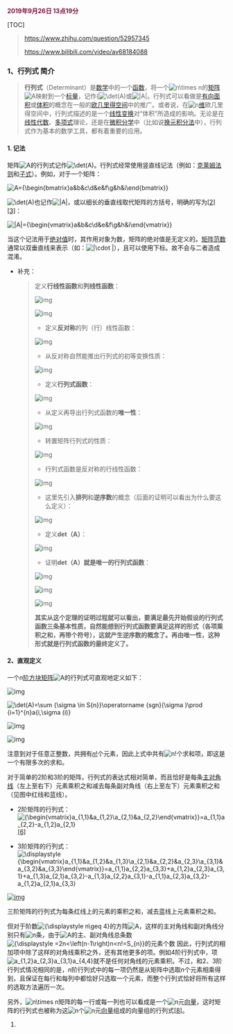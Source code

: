 <font color = "7E123F">**2019年9月26日 13点19分**</font>

[TOC]

> https://www.zhihu.com/question/52957345
>
> https://www.bilibili.com/video/av68184088

### 1、行列式 简介

>**行列式**（Determinant）是[数学](https://zh.wikipedia.org/wiki/数学)中的一个[函数](https://zh.wikipedia.org/wiki/函數)，将一个![n\times n](https://wikimedia.org/api/rest_v1/media/math/render/svg/59d2b4cb72e304526cf5b5887147729ea259da78)的[矩阵](https://zh.wikipedia.org/wiki/矩陣)![A](https://wikimedia.org/api/rest_v1/media/math/render/svg/7daff47fa58cdfd29dc333def748ff5fa4c923e3)映射到一个[标量](https://zh.wikipedia.org/wiki/純量)，记作{![\det(A)](https://wikimedia.org/api/rest_v1/media/math/render/svg/135eb8f635a86d87cfd1386bc58e3c70a3f8a42a)或![|A|](https://wikimedia.org/api/rest_v1/media/math/render/svg/648fce92f29d925f04d39244ccfe435320dfc6de)。行列式可以看做是[有向面积](https://zh.wikipedia.org/w/index.php?title=有向面积&action=edit&redlink=1)或[体积](https://zh.wikipedia.org/wiki/体积)的概念在一般的[欧几里得空间](https://zh.wikipedia.org/wiki/欧几里得空间)中的推广。或者说，在![n](https://wikimedia.org/api/rest_v1/media/math/render/svg/a601995d55609f2d9f5e233e36fbe9ea26011b3b)[维](https://zh.wikipedia.org/wiki/维度)欧几里得空间中，行列式描述的是一个[线性变换](https://zh.wikipedia.org/wiki/线性变换)对“体积”所造成的影响。无论是在[线性代数](https://zh.wikipedia.org/wiki/线性代数)、[多项式](https://zh.wikipedia.org/wiki/多项式)理论，还是在[微积分学](https://zh.wikipedia.org/wiki/微积分学)中（比如说[换元积分法](https://zh.wikipedia.org/wiki/换元积分法)中），行列式作为基本的数学工具，都有着重要的应用。

#### 1. 记法

矩阵![A](https://wikimedia.org/api/rest_v1/media/math/render/svg/7daff47fa58cdfd29dc333def748ff5fa4c923e3)的行列式记作![\det(A)](https://wikimedia.org/api/rest_v1/media/math/render/svg/135eb8f635a86d87cfd1386bc58e3c70a3f8a42a)。行列式经常使用竖直线记法（例如：[克莱姆法则](https://zh.wikipedia.org/wiki/克萊姆法則)和[子式](https://zh.wikipedia.org/wiki/子式)）。例如，对于一个矩阵：

![A={\begin{bmatrix}a&b&c\\d&e&f\\g&h&i\end{bmatrix}}](https://wikimedia.org/api/rest_v1/media/math/render/svg/23e8adc8d528325c4b87ab2625660b6e7b346ad5)

![\det(A)](https://wikimedia.org/api/rest_v1/media/math/render/svg/135eb8f635a86d87cfd1386bc58e3c70a3f8a42a)也记作![|A|](https://wikimedia.org/api/rest_v1/media/math/render/svg/648fce92f29d925f04d39244ccfe435320dfc6de)，或以细长的垂直线取代矩阵的方括号，明确的写为[[2\]](https://zh.wikipedia.org/wiki/行列式#cite_note-2)[[3\]](https://zh.wikipedia.org/wiki/行列式#cite_note-3)：

![|A|={\begin{vmatrix}a&b&c\\d&e&f\\g&h&i\end{vmatrix}}](https://wikimedia.org/api/rest_v1/media/math/render/svg/16ce10a190ebeaf9edd1a1e1ec80c4bef47f4352)

当这个记法用于[绝对值](https://zh.wikipedia.org/wiki/絕對值)时，其作用对象为数，矩阵的绝对值是无定义的。[矩阵范数](https://zh.wikipedia.org/wiki/范数)通常以双垂直线来表示（如：![\|\cdot \|](https://wikimedia.org/api/rest_v1/media/math/render/svg/113f0d8fe6108fc1c5e9802f7c3f634f5480b3d1)），且可以使用下标。故不会与二者造成混淆。

- 补充：

  > 定义**行线性函数**和**列线性函数**：
  >
  > ![img](https://pic4.zhimg.com/80/v2-a2574aacb14c4bdaba5caf196061a989_hd.jpg)
  >
  > 
  >
  > ![img](https://pic3.zhimg.com/80/v2-8458f9cbf2b89a9702725d50220f795a_hd.jpg)
  >
  > - 定义**反对称**的列（行）线性函数：
  >
  > ![img](https://pic4.zhimg.com/80/v2-6e1a32faf3b9abb2890ed2f54cb14be1_hd.jpg)
  >
  > - 从反对称自然能推出行列式的初等变换性质：
  >
  > ![img](https://pic1.zhimg.com/80/v2-6d55db57bb4db2e5c37e6d319b9d766f_hd.jpg)
  >
  > - 定义**行列式函数**：
  >
  > ![img](https://pic1.zhimg.com/80/v2-b6a98ca03e5d3c5e86564ac437602562_hd.jpg)
  >
  > - 从定义再导出行列式函数的**唯一性**：
  >
  > ![img](https://pic2.zhimg.com/80/v2-78f6552f6adf8601c1559344b022cbfa_hd.jpg)
  >
  > - 转置矩阵行列式的性质：
  >
  > ![img](https://pic2.zhimg.com/80/v2-acedc4b858af61b6c9bcdfae85bf2424_hd.jpg)
  >
  > - 行列式函数是反对称的行线性函数：
  >
  > ![img](https://pic3.zhimg.com/80/v2-29648ae86dc6ae04677467c50d6921c7_hd.jpg)
  >
  > - 这里先引入**排列**和**逆序数**的概念（后面的证明可以看出为什么要这么定义）：
  >
  > ![img](https://pic3.zhimg.com/80/v2-f9f4aa9b37a8ddcd6b9bf9089ec761f8_hd.jpg)
  >
  > - 定义**det（A）**：
  >
  > ![img](https://pic4.zhimg.com/80/v2-351cda7df0a19d33b394a8653c084e05_hd.jpg)
  >
  > - 证明**det（A）就是唯一的行列式函数**：
  >
  > ![img](https://pic4.zhimg.com/80/v2-3eb9b6e8d9245f041b1ea59cb1ea455c_hd.jpg)
  >
  > ![img](https://pic3.zhimg.com/80/v2-615242633b99d9be55ba2d6a7e886b04_hd.jpg)
  >
  > ![img](https://pic3.zhimg.com/80/v2-44c92a7a3303fd3394f3075973b80705_hd.jpg)
  >
  > **其实从这个定理的证明过程就可以看出，要满足最先开始假设的行列式函数三条基本性质，自然能想到行列式函数要满足这样的形式（各项乘积之和，再带个符号），这就产生逆序数的概念了。再由唯一性，这种形式就是行列式函数的最终定义了。**

#### 2、直观定义

一个*n*[阶](https://zh.wikipedia.org/wiki/矩阵)[方块矩阵](https://zh.wikipedia.org/wiki/方块矩阵)![A](https://wikimedia.org/api/rest_v1/media/math/render/svg/7daff47fa58cdfd29dc333def748ff5fa4c923e3)的行列式可直观地定义如下：

![img](https://gss1.bdstatic.com/9vo3dSag_xI4khGkpoWK1HF6hhy/baike/s%3D220/sign=ac2279caa451f3dec7b2be66a4eef0ec/6609c93d70cf3bc7ae097cecda00baa1cd112aa0.jpg)

![\det(A)=\sum _{\sigma \in S_{n}}\operatorname {sgn}(\sigma )\prod _{i=1}^{n}a_{i,\sigma (i)}](https://wikimedia.org/api/rest_v1/media/math/render/svg/c37d3280bcfc7714d2f4422eaea2f7628151dcc8)

![img](https://gss3.bdstatic.com/7Po3dSag_xI4khGkpoWK1HF6hhy/baike/s%3D250/sign=2801c6998926cffc6d2ab8b789014a7d/63d0f703918fa0ec97bed40d2d9759ee3d6ddbb1.jpg)

![img](https://pic4.zhimg.com/80/v2-bad95091ec389f6b11f08f22186e1258_hd.jpg)



注意到对于任意正整数，共拥有[*n*!](https://zh.wikipedia.org/wiki/阶乘)个元素，因此上式中共有![n!](https://wikimedia.org/api/rest_v1/media/math/render/svg/bae971720be3cc9b8d82f4cdac89cb89877514a6)个求和项，即这是一个有限多次的求和。

对于简单的2阶和3阶的矩阵，行列式的表达式相对简单，而且恰好是每条[主对角线](https://zh.wikipedia.org/wiki/主對角線)（左上至右下）元素乘积之和减去每条副对角线（右上至左下）元素乘积之和（见图中红线和蓝线）。

- 2阶矩阵的行列式：![{\begin{vmatrix}a_{1,1}&a_{1,2}\\a_{2,1}&a_{2,2}\end{vmatrix}}=a_{1,1}a_{2,2}-a_{1,2}a_{2,1}](https://wikimedia.org/api/rest_v1/media/math/render/svg/4cb034bba94ea8e4f0873ff10cd102e2812edbd0)[[6\]](https://zh.wikipedia.org/wiki/行列式#cite_note-autogenerated2-6)

- 3阶矩阵的行列式：![\displaystyle {\begin{vmatrix}a_{1,1}&a_{1,2}&a_{1,3}\\a_{2,1}&a_{2,2}&a_{2,3}\\a_{3,1}&a_{3,2}&a_{3,3}\end{vmatrix}}=a_{1,1}a_{2,2}a_{3,3}+a_{1,2}a_{2,3}a_{3,1}+a_{1,3}a_{2,1}a_{3,2}-a_{1,3}a_{2,2}a_{3,1}-a_{1,1}a_{2,3}a_{3,2}-a_{1,2}a_{2,1}a_{3,3}](https://wikimedia.org/api/rest_v1/media/math/render/svg/f21caeb47d9a97321128e8f384255b6d5453edb4)

[![img](https://upload.wikimedia.org/wikipedia/commons/4/4d/Determinant-columns.png)](https://zh.wikipedia.org/wiki/File:Determinant-columns.png)



三阶矩阵的行列式为每条红线上的元素的乘积之和，减去蓝线上元素乘积之和。

但对于阶数![{\displaystyle n\geq 4}](https://wikimedia.org/api/rest_v1/media/math/render/svg/25010fec4b0f68f1b46f49d14917d962acca0b16)的方阵![A](https://wikimedia.org/api/rest_v1/media/math/render/svg/7daff47fa58cdfd29dc333def748ff5fa4c923e3)，这样的主对角线和副对角线分别只有![n](https://wikimedia.org/api/rest_v1/media/math/render/svg/a601995d55609f2d9f5e233e36fbe9ea26011b3b)条，由于![A](https://wikimedia.org/api/rest_v1/media/math/render/svg/7daff47fa58cdfd29dc333def748ff5fa4c923e3)的主、副对角线总条数![{\displaystyle =2n<\left(n-1\right)n<n!=S_{n}}](https://wikimedia.org/api/rest_v1/media/math/render/svg/666a8334a30adbc95bcb70fed2dc001471a00d3c)的元素个数 因此，行列式的相加项中除了这样的对角线乘积之外，还有其他更多的项。例如4阶行列式中，项![a_{1,2}a_{2,3}a_{3,1}a_{4,4}](https://wikimedia.org/api/rest_v1/media/math/render/svg/724f916d9528394841ea3b82a1d754ae94a3d8e8)就不是任何对角线的元素乘积。不过，和2、3阶行列式情况相同的是，*n*阶行列式中的每一项仍然是从矩阵中选取*n*个元素相乘得到，且保证在每行和每列中都恰好只选取一个元素，而整个行列式恰好将所有这样的选取方法遍历一次。

另外，![n\times n](https://wikimedia.org/api/rest_v1/media/math/render/svg/59d2b4cb72e304526cf5b5887147729ea259da78)矩阵的每一行或每一列也可以看成是一个![n](https://wikimedia.org/api/rest_v1/media/math/render/svg/a601995d55609f2d9f5e233e36fbe9ea26011b3b)元[向量](https://zh.wikipedia.org/wiki/向量)，这时矩阵的行列式也被称为这![n](https://wikimedia.org/api/rest_v1/media/math/render/svg/a601995d55609f2d9f5e233e36fbe9ea26011b3b)个![n](https://wikimedia.org/api/rest_v1/media/math/render/svg/a601995d55609f2d9f5e233e36fbe9ea26011b3b)元[向量](https://zh.wikipedia.org/wiki/向量)组成的向量组的行列式[[8\]](https://zh.wikipedia.org/wiki/行列式#cite_note-autogenerated4-8)。

1. 


